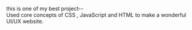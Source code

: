 
<br>
this is one of my best project--
<br>
Used core concepts of CSS , JavaScript and HTML to make a wonderful UI/UX website.



